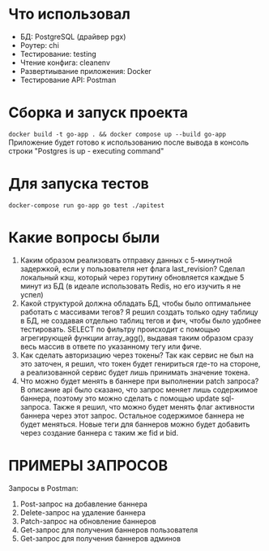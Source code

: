 # Что использовал
- БД: PostgreSQL (драйвер pgx)
- Роутер: chi
- Тестирование: testing
- Чтение конфига: cleanenv
- Развертиывание приложения: Docker
- Тестирование API: Postman
# Сборка и запуск проекта  
`docker build -t go-app . && docker compose up --build go-app`
Приложение будет готово к использованию после вывода в консоль строки "Postgres is up - executing command"
# Для запуска тестов  
 `docker-compose run go-app go test ./apitest`
# Какие вопросы были
1. Каким образом реализовать отправку данных с 5-минутной задержкой, если у пользователя нет флага last_revision?
   Сделал локальный кэш, который через горутину обновляется каждые 5 минут из БД (в идеале использовать Redis, но его изучить я не успел)
2. Какой структурой должна обладать БД, чтобы было оптимальнее работать с массивами тегов?
   Я решил создать только одну таблицу в БД, не создавая отдельно таблиц тегов и фич, чтобы было удобнее тестировать. SELECT по фильтру происходит с помощью агрегирующей функции array_agg(), выдавая таким образом сразу весь массив в ответе по указанному тегу или фиче.
3. Как сделать авторизацию через токены?
   Так как сервис не был на это заточен, я решил, что токен будет генириться где-то на стороне, а реализованной сервис будет лишь принимать значение токена.
4. Что можно будет менять в баннере при выполнении patch запроса?
   В описание api было сказано, что запрос меняет лишь содержимое баннера, поэтому это можно сделать с помощью update sql-запроса. Также я решил, что можно будет менять флаг активности баннера через этот запрос. Остальное содержимое баннера не будет меняться. Новые теги для баннеров можно будет добавить через создание баннера с таким же fid и bid.
# ПРИМЕРЫ ЗАПРОСОВ
Запросы в Postman:
1. Post-запрос на добавление баннера 
2. Delete-запрос на удаление баннера
3. Patch-запрос на обновление баннеров
4. Get-запрос для получения баннеров пользователя
5. Get-запрос для получения баннеров админов 

   
   

   

